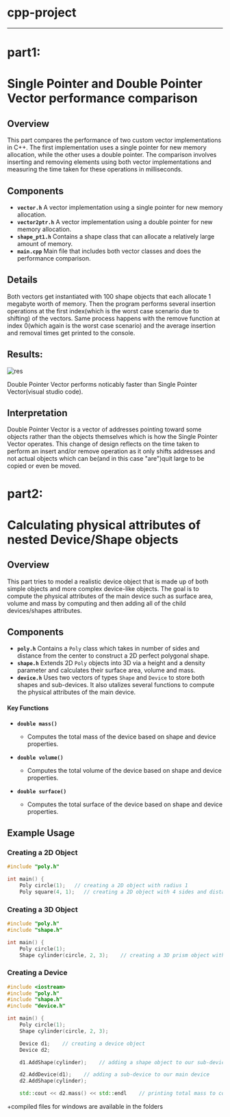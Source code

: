# cpp-project

***
# part1:
# Single Pointer and Double Pointer Vector performance comparison

## Overview

This part compares the performance of two custom vector implementations in C++. The first implementation uses a single pointer for new memory allocation, while the other uses a double pointer. The comparison involves inserting and removing elements using both vector implementations and measuring the time taken for these operations in milliseconds.

## Components

- **`vector.h`** A vector implementation using a single pointer for new memory allocation.
- **`vector2ptr.h`** A vector implementation using a double pointer for new memory allocation.
- **`shape_pt1.h`** Contains a shape class that can allocate a relatively large amount of memory.
- **`main.cpp`** Main file that includes both vector classes and does the performance comparison.

## Details

Both vectors get instantiated with 100 shape objects that each allocate 1 megabyte worth of memory. Then the program performs several insertion operations at the first index(which is the worst case scenario due to shifting) of the vectors. Same process happens with the remove function at index 0(which again is the worst case scenario) and the average insertion and removal times get printed to the console.

## Results:
![res](Part1/result1.png)

Double Pointer Vector performs noticably faster than Single Pointer Vector(visual studio code).

## Interpretation

Double Pointer Vector is a vector of addresses pointing toward some objects rather than the objects themselves which is how the Single Pointer Vector operates. This change of design reflects on the time taken to perform an insert and/or remove operation as it only shifts addresses and not actual objects which can be(and in this case "are")quit large to be copied or even be moved.

# part2:
# Calculating physical attributes of nested Device/Shape objects

## Overview

This part tries to model a realistic device object that is made up of both simple objects and more complex device-like objects. The goal is to compute the physical attributes of the main device such as surface area, volume and mass by computing and then adding all of the child devices/shapes attributes.

## Components

- **`poly.h`** Contains a `Poly` class which takes in number of sides and distance from the center to construct a 2D perfect polygonal shape.
- **`shape.h`** Extends 2D `Poly` objects into 3D via a height and a density parameter and calculates their surface area, volume and mass.
- **`device.h`** Uses two vectors of types `Shape` and `Device` to store both shapes and sub-devices. It also utalizes several functions to compute the physical attributes of the main device.



#### Key Functions

- **`double mass()`**
  - Computes the total mass of the device based on shape and device properties.

- **`double volume()`**
  - Computes the total volume of the device based on shape and device properties.

- **`double surface()`**
  - Computes the total surface of the device based on shape and device properties.

## Example Usage

### Creating a 2D Object

```cpp
#include "poly.h"

int main() {
    Poly circle(1);   // creating a 2D object with radius 1
    Poly square(4, 1);   // creating a 2D object with 4 sides and distance from center equal to 1

```

### Creating a 3D Object

```cpp
#include "poly.h"
#include "shape.h"

int main() {
    Poly circle(1);
    Shape cylinder(circle, 2, 3);    // creating a 3D prism object with circle object as base, height of 2 and density of 3
```

### Creating a Device

```cpp
#include <iostream>
#include "poly.h"
#include "shape.h"
#include "device.h"

int main() {
    Poly circle(1);
    Shape cylinder(circle, 2, 3);

    Device d1;    // creating a device object
    Device d2;

    d1.AddShape(cylinder);    // adding a shape object to our sub-device

    d2.AddDevice(d1);    // adding a sub-device to our main device
    d2.AddShape(cylinder);

    std::cout << d2.mass() << std::endl    // printing total mass to console
```




+compiled files for windows are available in the folders
